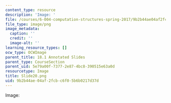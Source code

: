 ```yaml
---
content_type: resource
description: 'Image: '
file: /courses/6-004-computation-structures-spring-2017/9b2b44ae04af2fcbc6f05b6b0217d37d_Slide20.png
file_type: image/png
image_metadata:
  caption: ''
  credit: ''
  image-alt: ''
learning_resource_types: []
ocw_type: OCWImage
parent_title: 18.1 Annotated Slides
parent_type: CourseSection
parent_uid: 5e79a00f-7377-2e87-4bc8-390515e63a0d
resourcetype: Image
title: Slide20.png
uid: 9b2b44ae-04af-2fcb-c6f0-5b6b0217d37d
---
```

Image: 

